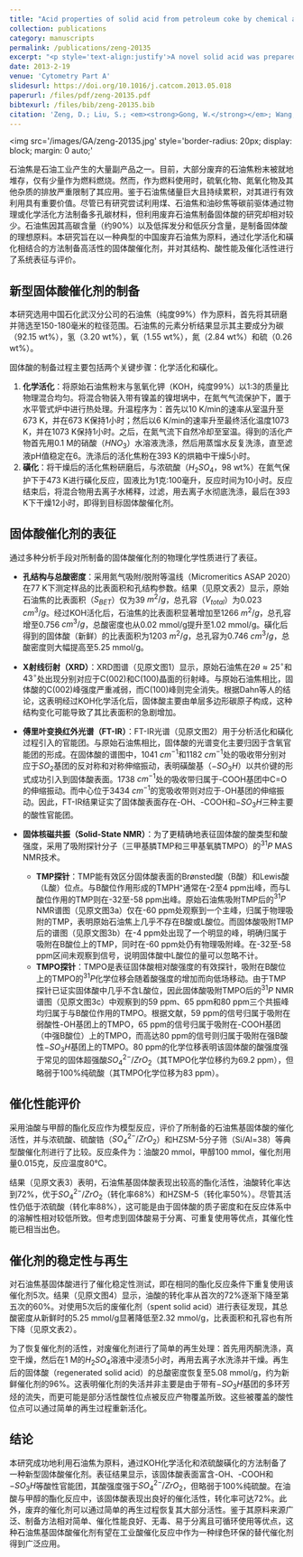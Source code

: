 ```yaml
---
title: "Acid properties of solid acid from petroleum coke by chemical activation and sulfonation"
collection: publications
category: manuscripts
permalink: /publications/zeng-20135
excerpt: "<p style='text-align:justify'>A novel solid acid was prepared from petroleum coke by KOH chemical activation and concentrated H2SO4 sulfonation. The solid acid was characterized by XRD, FT-IR and solid-state NMR. The characterization results show that the chemical activation and sulfonation lead to three functional Brønsted acid sites, –OH, –COOH and –SO3H on the solid acid. The probe molecules experimental reveal that the acid strength of the solid acid is stronger than that of SO42− /ZrO2, but slightly weaker than that of 100% H2SO4. The catalytic performance was evaluated by the esterification of oleic acid with methanol. The results indicate that this solid acid catalyst is very active, corresponding to high conversion (72%) of esterification reaction. In addition, the spent solid acid can be recovered by simple regeneration process.</p><img src='/images/GA/zeng-20135.jpg' style='width: 400px; border-radius: 20px; display: block; margin: 0 auto;'>"
date: 2013-2-19
venue: 'Cytometry Part A'
slidesurl: https://doi.org/10.1016/j.catcom.2013.05.018
paperurl: /files/pdf/zeng-20135.pdf
bibtexurl: /files/bib/zeng-20135.bib
citation: 'Zeng, D.; Liu, S.; <em><strong>Gong, W.</strong></em>; Wang, G.; Qiu, J.; Tian, Y. Acid Properties of Solid Acid from Petroleum Coke by Chemical Activation and Sulfonation. <em>Catalysis Communications</em> <strong>2013</strong>, <em>40</em>, 5&ndash;8. https://doi.org/10.1016/j.catcom.2013.05.018.'
---
```



<img src='/images/GA/zeng-20135.jpg' style='border-radius: 20px; display: block; margin: 0 auto;'

石油焦是石油工业产生的大量副产品之一。目前，大部分废弃的石油焦粉末被就地堆存，仅有少量作为燃料燃烧。然而，作为燃料使用时，硫氧化物、氮氧化物及其他杂质的排放严重限制了其应用。鉴于石油焦储量巨大且持续累积，对其进行有效利用具有重要价值。尽管已有研究尝试利用煤、石油焦和油砂焦等碳前驱体通过物理或化学活化方法制备多孔碳材料，但利用废弃石油焦制备固体酸的研究却相对较少。石油焦因其高碳含量（约90%）以及低挥发分和低灰分含量，是制备固体酸的理想原料。本研究旨在以一种典型的中国废弃石油焦为原料，通过化学活化和磺化相结合的方法制备高活性的固体酸催化剂，并对其结构、酸性能及催化活性进行了系统表征与评价。

## 新型固体酸催化剂的制备

本研究选用中国石化武汉分公司的石油焦（纯度99%）作为原料，首先将其研磨并筛选至150-180毫米的粒径范围。石油焦的元素分析结果显示其主要成分为碳（92.15 wt%），氢（3.20 wt%），氧（1.55 wt%），氮（2.84 wt%）和硫（0.26 wt%）。

固体酸的制备过程主要包括两个关键步骤：化学活化和磺化。
1.  **化学活化**：将原始石油焦粉末与氢氧化钾（KOH，纯度99%）以1:3的质量比物理混合均匀。将混合物装入带有镍盖的镍坩埚中，在氮气气流保护下，置于水平管式炉中进行热处理。升温程序为：首先以10 K/min的速率从室温升至673 K，并在673 K保持1小时；然后以6 K/min的速率升至最终活化温度1073 K，并在1073 K保持1小时。之后，在氮气流下自然冷却至室温。得到的活化产物首先用0.1 M的硝酸（$HNO_3$）水溶液洗涤，然后用蒸馏水反复洗涤，直至滤液pH值稳定在6。洗涤后的活化焦粉在393 K的烘箱中干燥5小时。
2.  **磺化**：将干燥后的活化焦粉研磨后，与浓硫酸（$H_2SO_4$，98 wt%）在氮气保护下于473 K进行磺化反应，固液比为1克:100毫升，反应时间为10小时。反应结束后，将混合物用去离子水稀释，过滤，用去离子水彻底洗涤，最后在393 K下干燥12小时，即得到目标固体酸催化剂。

## 固体酸催化剂的表征

通过多种分析手段对所制备的固体酸催化剂的物理化学性质进行了表征。

* **孔结构与总酸密度**：采用氮气吸附/脱附等温线（Micromeritics ASAP 2020）在77 K下测定样品的比表面积和孔结构参数。结果（见原文表2）显示，原始石油焦的比表面积（$S_{BET}$）仅为39 $m^2/g$，总孔容（$V_{total}$）为0.023 $cm^3/g$。经过KOH活化后，石油焦的比表面积显著增加至1266 $m^2/g$，总孔容增至0.756 $cm^3/g$，总酸密度也从0.02 mmol/g提升至1.02 mmol/g。磺化后得到的固体酸（新鲜）的比表面积为1203 $m^2/g$，总孔容为0.746 $cm^3/g$，总酸密度则大幅提高至5.25 mmol/g。

* **X射线衍射（XRD）**：XRD图谱（见原文图1）显示，原始石油焦在$2\theta \approx 25^\circ$和$43^\circ$处出现分别对应于C(002)和C(100)晶面的衍射峰。与原始石油焦相比，固体酸的C(002)峰强度严重减弱，而C(100)峰则完全消失。根据Dahn等人的结论，这表明经过KOH化学活化后，固体酸主要由单层多边形碳原子构成，这种结构变化可能导致了其比表面积的急剧增加。

* **傅里叶变换红外光谱（FT-IR）**：FT-IR光谱（见原文图2）用于分析活化和磺化过程引入的官能团。与原始石油焦相比，固体酸的光谱变化主要归因于含氧官能团的形成。在固体酸的谱图中，1041 $cm^{-1}$和1182 $cm^{-1}$处的吸收带分别对应于$SO_2$基团的反对称和对称伸缩振动，表明磺酸基（$-SO_3H$）以共价键的形式成功引入到固体酸表面。1738 $cm^{-1}$处的吸收带归属于-COOH基团中C=O的伸缩振动。而中心位于3434 $cm^{-1}$的宽吸收带则对应于-OH基团的伸缩振动。因此，FT-IR结果证实了固体酸表面存在-OH、-COOH和$-SO_3H$三种主要的酸性官能团。

* **固体核磁共振（Solid-State NMR）**：为了更精确地表征固体酸的酸类型和酸强度，采用了吸附探针分子（三甲基膦TMP和三甲基氧膦TMPO）的$^{31}P$ MAS NMR技术。
    * **TMP探针**：TMP能有效区分固体酸表面的Brønsted酸（B酸）和Lewis酸（L酸）位点。与B酸位作用形成的TMPH⁺通常在-2至4 ppm出峰，而与L酸位作用的TMP则在-32至-58 ppm出峰。原始石油焦吸附TMP后的$^{31}P$ NMR谱图（见原文图3a）仅在-60 ppm处观察到一个主峰，归属于物理吸附的TMP，表明原始石油焦上几乎不存在B酸或L酸位。而固体酸吸附TMP后的谱图（见原文图3b）在-4 ppm处出现了一个明显的峰，明确归属于吸附在B酸位上的TMP，同时在-60 ppm处仍有物理吸附峰。在-32至-58 ppm区间未观察到信号，说明固体酸中L酸位的量可以忽略不计。
    * **TMPO探针**：TMPO是表征固体酸相对酸强度的有效探针，吸附在B酸位上的TMPO的$^{31}P$化学位移会随着酸强度的增加而向低场移动。由于TMP探针已证实固体酸中几乎不含L酸位，因此固体酸吸附TMPO后的$^{31}P$ NMR谱图（见原文图3c）中观察到的59 ppm、65 ppm和80 ppm三个共振峰均归属于与B酸位作用的TMPO。根据文献，59 ppm的信号归属于吸附在弱酸性-OH基团上的TMPO，65 ppm的信号归属于吸附在-COOH基团（中强B酸位）上的TMPO，而高达80 ppm的信号则归属于吸附在强B酸性$-SO_3H$基团上的TMPO。80 ppm的化学位移表明该固体酸的酸强度强于常见的固体超强酸$SO_4^{2-}/ZrO_2$（其TMPO化学位移约为69.2 ppm），但略弱于100%纯硫酸（其TMPO化学位移为83 ppm）。

## 催化性能评价

采用油酸与甲醇的酯化反应作为模型反应，评价了所制备的石油焦基固体酸的催化活性，并与浓硫酸、硫酸锆（$SO_4^{2-}/ZrO_2$）和HZSM-5分子筛（Si/Al=38）等典型酸催化剂进行了比较。反应条件为：油酸20 mmol，甲醇100 mmol，催化剂用量0.015克，反应温度80℃。

结果（见原文表3）表明，石油焦基固体酸表现出较高的酯化活性，油酸转化率达到72%，优于$SO_4^{2-}/ZrO_2$（转化率68%）和HZSM-5（转化率50%）。尽管其活性仍低于浓硫酸（转化率88%），这可能是由于固体酸的质子密度和在反应体系中的溶解性相对较低所致。但考虑到固体酸易于分离、可重复使用等优点，其催化性能已相当出色。

## 催化剂的稳定性与再生

对石油焦基固体酸进行了催化稳定性测试，即在相同的酯化反应条件下重复使用该催化剂5次。结果（见原文图4）显示，油酸的转化率从首次的72%逐渐下降至第五次的60%。对使用5次后的废催化剂（spent solid acid）进行表征发现，其总酸密度从新鲜时的5.25 mmol/g显著降低至2.32 mmol/g，比表面积和孔容也有所下降（见原文表2）。

为了恢复催化剂的活性，对废催化剂进行了简单的再生处理：首先用丙酮洗涤，真空干燥，然后在1 M的$H_2SO_4$溶液中浸渍5小时，再用去离子水洗涤并干燥。再生后的固体酸（regenerated solid acid）的总酸密度恢复至5.08 mmol/g，约为新鲜催化剂的96%。这表明催化剂的失活并非主要是由于带有$-SO_3H$基团的多环芳烃的流失，而更可能是部分活性酸性位点被反应产物覆盖所致。这些被覆盖的酸性位点可以通过简单的再生过程重新活化。

## 结论

本研究成功地利用石油焦为原料，通过KOH化学活化和浓硫酸磺化的方法制备了一种新型固体酸催化剂。表征结果显示，该固体酸表面富含-OH、-COOH和$-SO_3H$等酸性官能团，其酸强度强于$SO_4^{2-}/ZrO_2$，但略弱于100%纯硫酸。在油酸与甲醇的酯化反应中，该固体酸表现出良好的催化活性，转化率可达72%。此外，废弃的催化剂可以通过简单的再生过程恢复其大部分活性。鉴于其原料来源广泛、制备方法相对简单、催化性能良好、无毒、易于分离且可循环使用等优点，这种石油焦基固体酸催化剂有望在工业酸催化反应中作为一种绿色环保的替代催化剂得到广泛应用。